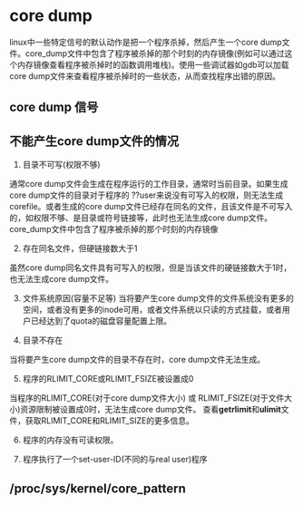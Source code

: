 # core dump

linux中一些特定信号的默认动作是把一个程序杀掉，然后产生一个core dump文件。core_dump文件中包含了程序被杀掉的那个时刻的内存镜像(例如可以通过这个内存镜像查看程序被杀掉时的函数调用堆栈)。使用一些调试器如gdb可以加载core dump文件来查看程序被杀掉时的一些状态，从而查找程序出错的原因。

## core dump 信号

## 不能产生core dump文件的情况

1. 目录不可写(权限不够)

通常core dump文件会生成在程序运行的工作目录，通常时当前目录。如果生成core dump文件的目录对于程序的 ??user来说没有可写入的权限，则无法生成corefile。或者生成的core dump文件已经存在同名的文件，且该文件是不可写入的，如权限不够、是目录或符号链接等，此时也无法生成core dump文件。core_dump文件中包含了程序被杀掉的那个时刻的内存镜像

2. 存在同名文件，但硬链接数大于1

虽然core dump同名文件具有可写入的权限，但是当该文件的硬链接数大于1时，也无法生成core dump文件。

3. 文件系统原因(容量不足等)
当将要产生core dump文件的文件系统没有更多的空间，或者没有更多的inode可用，或者文件系统以只读的方式挂载，或者用户已经达到了quota的磁盘容量配置上限。

4. 目录不存在

当将要产生core dump文件的目录不存在时，core dump文件无法生成。

5. 程序的RLIMIT_CORE或RLIMIT_FSIZE被设置成0

当程序的RLIMIT_CORE(对于core dump文件大小) 或 RLIMIT_FSIZE(对于文件大小)资源限制被设置成0时，无法生成core dump文件。 查看**getrlimit**和**ulimit**文件，获取RLIMIT_CORE和RLIMIT_SIZE的更多信息。

6. 程序的内存没有可读权限。

7. 程序执行了一个set-user-ID(不同的与real user)程序



## /proc/sys/kernel/core_pattern